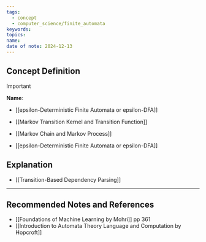 ```yaml
---
tags:
  - concept
  - computer_science/finite_automata
keywords: 
topics: 
name: 
date of note: 2024-12-13
---
```


## Concept Definition

>[!important]
>**Name**: 



- [[epsilon-Deterministic Finite Automata or epsilon-DFA]]


- [[Markov Transition Kernel and Transition Function]]
- [[Markov Chain and Markov Process]]
- [[epsilon-Deterministic Finite Automata or epsilon-DFA]]


## Explanation



- [[Transition-Based Dependency Parsing]]



-----------
##  Recommended Notes and References





- [[Foundations of Machine Learning by Mohri]] pp 361
- [[Introduction to Automata Theory Language and Computation by Hopcroft]]